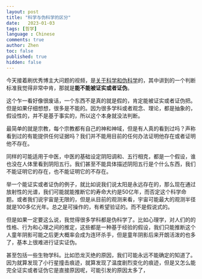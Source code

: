 ```yaml
---
layout: post
title: "科学与伪科学的区分"
date:   2023-01-03
tags: [哲学]
language : Chinese
comments: true
author: Zhen
toc: false
published: true
hidden: false
---
```

今天接着刷优秀博主大问题的视频，是[关于科学和伪科学](https://youtu.be/2fCFYGG9arg)的，其中讲到的一个判断标准我觉得非常中肯，那就是**能不能被证实或者证伪**。

这个乍一看好像很废话，一个东西不是真的就是假的，肯定能被证实或者证伪把。但是如果仔细想想，很多是不能的。因为很多学科或者观念、理论，都是抽象的，假设性的，并不是基于事实的，所以这个本身就没法判断。

最简单的就是宗教，每个宗教都有自己的神和神域，但是有人真的看到过吗？声称看到过的有能提供任何证据吗？我们并不能用目前的任何办法证明他存在或者证明他不存在。

同样的可能适用于中医，中医的基础设定阴阳调和、五行相克，都是一个假设，谁也没在人体里看到阴阳五行。我们甚至不能具体描述阴阳五行是个什么东西，我们不能证明它的存在，也不能证明它的不存在。

举一个能证实或者证伪的例子，就比如说我们说太阳是永远存在的，那么现在通过放射性的光谱，我们可能就能推断它的寿命大约是50亿年，而否定这个科学命题。或者我们说宇宙是无限的，但是从目前的观测来看，宇宙可能最大的观测半径就是100多亿光年。总之是可操作的，有希望验证的。而不是假说式的。

但是如果一定要这么说，我觉得很多学科都是伪科学了。比如心理学，对人们的的性格、行为和心理之间的推定，这些都是一种基于经验的假设，我们只能推断这个人童年阴影可能之后更大概率会成为连环杀手，但是童年阴影后来开朗活泼的也多了，基本上很难进行证实证伪。

甚至包括一些生物学科。比如恐龙灭绝的原因，我们可能永远不能确定的知道了。因为就算发现了小行星撞击痕迹，就算发现了温度剧烈变化的痕迹，但是又怎么能完全证实或者证伪它是直接原因呢，可能引发的原因太多了，
<!--stackedit_data:
eyJoaXN0b3J5IjpbLTE2MDIyNzcwNjgsMTM0MDg2ODY0NiwtMT
k1Njc5NTkzNV19
-->